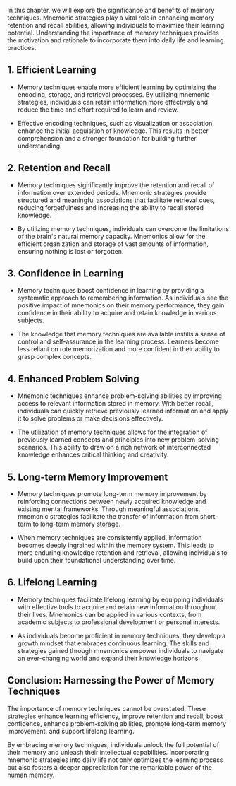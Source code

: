 
In this chapter, we will explore the significance and benefits of memory techniques. Mnemonic strategies play a vital role in enhancing memory retention and recall abilities, allowing individuals to maximize their learning potential. Understanding the importance of memory techniques provides the motivation and rationale to incorporate them into daily life and learning practices.

**1. Efficient Learning**
-------------------------

* Memory techniques enable more efficient learning by optimizing the encoding, storage, and retrieval processes. By utilizing mnemonic strategies, individuals can retain information more effectively and reduce the time and effort required to learn and review.

* Effective encoding techniques, such as visualization or association, enhance the initial acquisition of knowledge. This results in better comprehension and a stronger foundation for building further understanding.

**2. Retention and Recall**
---------------------------

* Memory techniques significantly improve the retention and recall of information over extended periods. Mnemonic strategies provide structured and meaningful associations that facilitate retrieval cues, reducing forgetfulness and increasing the ability to recall stored knowledge.

* By utilizing memory techniques, individuals can overcome the limitations of the brain's natural memory capacity. Mnemonics allow for the efficient organization and storage of vast amounts of information, ensuring nothing is lost or forgotten.

**3. Confidence in Learning**
-----------------------------

* Memory techniques boost confidence in learning by providing a systematic approach to remembering information. As individuals see the positive impact of mnemonics on their memory performance, they gain confidence in their ability to acquire and retain knowledge in various subjects.

* The knowledge that memory techniques are available instills a sense of control and self-assurance in the learning process. Learners become less reliant on rote memorization and more confident in their ability to grasp complex concepts.

**4. Enhanced Problem Solving**
-------------------------------

* Mnemonic techniques enhance problem-solving abilities by improving access to relevant information stored in memory. With better recall, individuals can quickly retrieve previously learned information and apply it to solve problems or make decisions effectively.

* The utilization of memory techniques allows for the integration of previously learned concepts and principles into new problem-solving scenarios. This ability to draw on a rich network of interconnected knowledge enhances critical thinking and creativity.

**5. Long-term Memory Improvement**
-----------------------------------

* Memory techniques promote long-term memory improvement by reinforcing connections between newly acquired knowledge and existing mental frameworks. Through meaningful associations, mnemonic strategies facilitate the transfer of information from short-term to long-term memory storage.

* When memory techniques are consistently applied, information becomes deeply ingrained within the memory system. This leads to more enduring knowledge retention and retrieval, allowing individuals to build upon their foundational understanding over time.

**6. Lifelong Learning**
------------------------

* Memory techniques facilitate lifelong learning by equipping individuals with effective tools to acquire and retain new information throughout their lives. Mnemonics can be applied in various contexts, from academic subjects to professional development or personal interests.

* As individuals become proficient in memory techniques, they develop a growth mindset that embraces continuous learning. The skills and strategies gained through mnemonics empower individuals to navigate an ever-changing world and expand their knowledge horizons.

**Conclusion: Harnessing the Power of Memory Techniques**
---------------------------------------------------------

The importance of memory techniques cannot be overstated. These strategies enhance learning efficiency, improve retention and recall, boost confidence, enhance problem-solving abilities, promote long-term memory improvement, and support lifelong learning.

By embracing memory techniques, individuals unlock the full potential of their memory and unleash their intellectual capabilities. Incorporating mnemonic strategies into daily life not only optimizes the learning process but also fosters a deeper appreciation for the remarkable power of the human memory.
